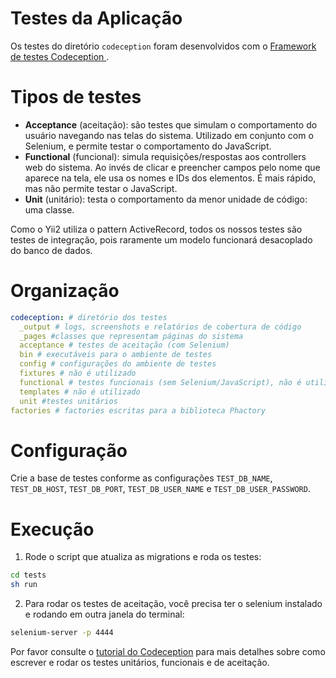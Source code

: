 # Testes da Aplicação

Os testes do diretório `codeception` foram desenvolvidos com o
[Framework de testes Codeception ](http://codeception.com/).

# Tipos de testes

* **Acceptance** (aceitação): são testes que simulam o comportamento do usuário
  navegando nas telas do sistema. Utilizado em conjunto com o Selenium, e permite
  testar o comportamento do JavaScript.
* **Functional** (funcional): simula requisições/respostas aos controllers web
  do sistema. Ao invés de clicar e preencher campos pelo nome que aparece na tela,
  ele usa os nomes e IDs dos elementos. É mais rápido, mas não permite testar o
  JavaScript.
* **Unit** (unitário): testa o comportamento da menor unidade de código: uma classe.

Como o Yii2 utiliza o pattern ActiveRecord, todos os nossos testes são testes de
integração, pois raramente um modelo funcionará desacoplado do banco de dados.

# Organização

```yaml
codeception: # diretório dos testes
  _output # logs, screenshots e relatórios de cobertura de código
  _pages #classes que representam páginas do sistema
  acceptance # testes de aceitação (com Selenium)
  bin # executáveis para o ambiente de testes
  config # configurações do ambiente de testes
  fixtures # não é utilizado
  functional # testes funcionais (sem Selenium/JavaScript), não é utilizado
  templates # não é utilizado
  unit #testes unitários
factories # factories escritas para a biblioteca Phactory
```

# Configuração

Crie a base de testes conforme as configurações `TEST_DB_NAME`,
`TEST_DB_HOST`, `TEST_DB_PORT`, `TEST_DB_USER_NAME` e `TEST_DB_USER_PASSWORD`.

# Execução

1. Rode o script que atualiza as migrations e roda os testes:

```bash
cd tests
sh run
```

2. Para rodar os testes de aceitação, você precisa ter o selenium instalado e
rodando em outra janela do terminal:

```bash
selenium-server -p 4444
```

Por favor consulte o [tutorial do Codeception](http://codeception.com/docs/01-Introduction)
para mais detalhes sobre como escrever e rodar os testes unitários, funcionais
e de aceitação.
